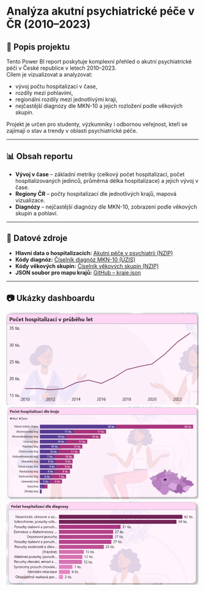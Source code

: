 # Analýza akutní psychiatrické péče v ČR (2010–2023)

## 📌 Popis projektu
Tento Power BI report poskytuje komplexní přehled o akutní psychiatrické péči v České republice v letech 2010–2023.  
Cílem je vizualizovat a analyzovat:
- vývoj počtu hospitalizací v čase,
- rozdíly mezi pohlavími,
- regionální rozdíly mezi jednotlivými kraji,
- nejčastější diagnózy dle MKN-10 a jejich rozložení podle věkových skupin.

Projekt je určen pro studenty, výzkumníky i odbornou veřejnost, kteří se zajímají o stav a trendy v oblasti psychiatrické péče.

---

## 📊 Obsah reportu
- **Vývoj v čase** – základní metriky (celkový počet hospitalizací, počet hospitalizovaných jedinců, průměrná délka hospitalizace) a jejich vývoj v čase.  
- **Regiony ČR** – počty hospitalizací dle jednotlivých krajů, mapová vizualizace.  
- **Diagnózy** – nejčastější diagnózy dle MKN-10, zobrazení podle věkových skupin a pohlaví.  

---

## 📂 Datové zdroje
- **Hlavní data o hospitalizacích:** [Akutní péče v psychiatrii (NZIP)](https://www.nzip.cz/data/2059-akutni-pece-psychiatrie-otevrena-data)  
- **Kódy diagnóz:** [Číselník diagnóz MKN-10 (ÚZIS)](https://www.uzis.cz/index.php?pg=registry-sber-dat--klasifikace--mezinarodni-klasifikace-nemoci-mkn-10#publikace)  
- **Kódy věkových skupin:** [Číselník věkových skupin (NZIP)](https://www.nzip.cz/data/2182-ciselnik-vekove-skupiny-otevrena-data)  
- **JSON soubor pro mapu krajů:** [GitHub – kraje.json](https://github.com/jlacko/powerbi-cesko/blob/main/kraje.json)  

---

## 📷 Ukázky dashboardu

![Vývoj v čase](vyvojv_case.png)  
![Regiony v ČR](regiony_v_cr.png)  
![Diagnózy](diagnozy.png)  
